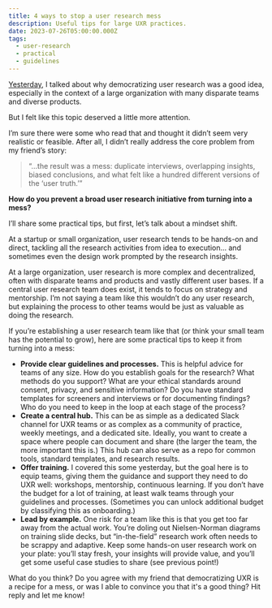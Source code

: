 ```yaml
---
title: 4 ways to stop a user research mess
description: Useful tips for large UXR practices.
date: 2023-07-26T05:00:00.000Z
tags:
  - user-research
  - practical
  - guidelines
---
```


[Yesterday](https://practicaldesignsystems.com/daily/is-democratizing-user-research-a-bad-idea/), I talked about why democratizing user research was a good idea, especially in the context of a large organization with many disparate teams and diverse products.

But I felt like this topic deserved a little more attention.

I’m sure there were some who read that and thought it didn’t seem very realistic or feasible. After all, I didn’t really address the core problem from my friend’s story:

> “…the result was a mess: duplicate interviews, overlapping insights, biased conclusions, and what felt like a hundred different versions of the ‘user truth.’”

**How do you prevent a broad user research initiative from turning into a mess?**

I’ll share some practical tips, but first, let’s talk about a mindset shift. 

At a startup or small organization, user research tends to be hands-on and direct, tackling all the research activities from idea to execution… and sometimes even the design work prompted by the research insights.

At a large organization, user research is more complex and decentralized, often with disparate teams and products and vastly different user bases. If a central user research team does exist, it tends to focus on strategy and mentorship. I’m not saying a team like this wouldn’t do any user research, but explaining the process to other teams would be just as valuable as doing the research.

If you’re establishing a user research team like that (or think your small team has the potential to grow), here are some practical tips to keep it from turning into a mess:

- **Provide clear guidelines and processes.** This is helpful advice for teams of any size. How do you establish goals for the research? What methods do you support? What are your ethical standards around consent, privacy, and sensitive information? Do you have standard templates for screeners and interviews or for documenting findings? Who do you need to keep in the loop at each stage of the process?
- **Create a central hub.** This can be as simple as a dedicated Slack channel for UXR teams or as complex as a community of practice, weekly meetings, and a dedicated site. Ideally, you want to create a space where people can document and share (the larger the team, the more important this is.) This hub can also serve as a repo for common tools, standard templates, and research results.
- **Offer training.** I covered this some yesterday, but the goal here is to equip teams, giving them the guidance and support they need to do UXR well: workshops, mentorship, continuous learning. If you don’t have the budget for a lot of training, at least walk teams through your guidelines and processes. (Sometimes you can unlock additional budget by classifying this as onboarding.)
- **Lead by example.** One risk for a team like this is that you get too far away from the actual work. You’re doling out Nielsen-Norman diagrams on training slide decks, but “in-the-field” research work often needs to be scrappy and adaptive. Keep some hands-on user research work on your plate: you’ll stay fresh, your insights will provide value, and you’ll get some useful case studies to share (see previous point!)

What do you think? Do you agree with my friend that democratizing UXR is a recipe for a mess, or was I able to convince you that it's a good thing? Hit reply and let me know!

